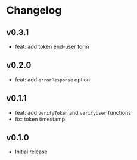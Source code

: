 # Changelog

## v0.3.1

- feat: add token end-user form

## v0.2.0

- feat: add `errorResponse` option

## v0.1.1

- feat: add `verifyToken` and `verifyUser` functions
- fix: token timestamp

## v0.1.0

- Initial release
